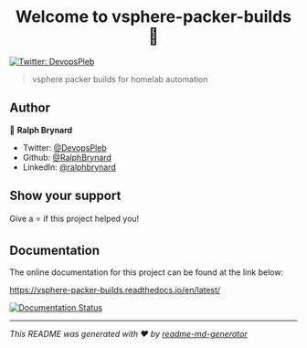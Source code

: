 <h1 align="center">Welcome to vsphere-packer-builds 👋</h1>
<p>
  <a href="https://twitter.com/DevopsPleb" target="_blank">
    <img alt="Twitter: DevopsPleb" src="https://img.shields.io/twitter/follow/DevopsPleb.svg?style=social" />
  </a>
</p>

> vsphere packer builds for homelab automation

## Author

👤 **Ralph Brynard**

* Twitter: [@DevopsPleb](https://twitter.com/DevopsPleb)
* Github: [@RalphBrynard](https://github.com/RalphBrynard)
* LinkedIn: [@ralphbrynard](https://linkedin.com/in/ralphbrynard)

## Show your support

Give a ⭐️ if this project helped you!

## Documentation
The online documentation for this project can be found at the link below:

https://vsphere-packer-builds.readthedocs.io/en/latest/

[![Documentation Status](https://readthedocs.org/projects/vsphere-packer-builds/badge/?version=latest)](https://vsphere-packer-builds.readthedocs.io/en/latest/?badge=latest)

***
_This README was generated with ❤️ by [readme-md-generator](https://github.com/kefranabg/readme-md-generator)_
